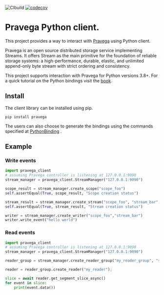 ![CIbuild](https://github.com/pravega/pravega-client-rust/workflows/CIbuild/badge.svg)
[![codecov](https://codecov.io/gh/pravega/pravega-client-rust/branch/master/graph/badge.svg?token=XEjqMkINCV)](https://codecov.io/gh/pravega/pravega-client-rust)

# Pravega Python client.

This project provides a way to interact with [Pravega](http://pravega.io) using Python client.

Pravega is an open source distributed storage service implementing Streams. It offers Stream as the main primitive for 
the foundation of reliable storage systems: a high-performance, durable, elastic, and unlimited append-only byte stream 
with strict ordering and consistency.

This project supports interaction with Pravega for Python versions 3.8+. For a quick tutorial on the Python bindings 
visit the [book](https://pravega.github.io/pravega-client-rust/Python/PythonBindings.html).

## Install

The client library can be installed using pip.
```shell
pip install pravega
```
The users can also choose to generate the bindings using the commands specified at [PythonBinding](./PythonBinding.md) .

## Example
### Write events
```python
import pravega_client
# assuming Pravega controller is listening at 127.0.0.1:9090
stream_manager = pravega_client.StreamManager("127.0.0.1:9090")

scope_result = stream_manager.create_scope("scope_foo")
self.assertEqual(True, scope_result, "Scope creation status")

stream_result = stream_manager.create_stream("scope_foo", "stream_bar", 1) # initially stream contains 1 segment
self.assertEqual(True, stream_result, "Stream creation status")

writer = stream_manager.create_writer("scope_foo","stream_bar")
writer.write_event("hello world")
```
### Read events
```python
import pravega_client
# assuming Pravega controller is listening at 127.0.0.1:9090
stream_manager = pravega_client.StreamManager("127.0.0.1:9090")

reader_group = stream_manager.create_reader_group("my_reader_group", "scope_foo", "stream_bar")

reader = reader_group.create_reader("my_reader");

slice = await reader.get_segment_slice_async()
for event in slice:
    print(event.data())
```